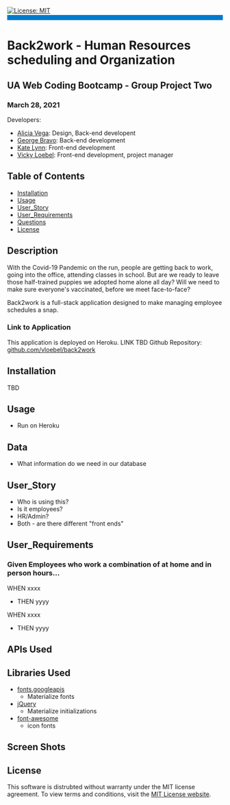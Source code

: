 
[![License: MIT](https://img.shields.io/badge/License-MIT-yellow.svg)](https://opensource.org/licenses/MIT)  
![banner](./assets/rm-banner.jpg)
# Back2work -  Human Resources scheduling and Organization
## UA Web Coding Bootcamp - Group Project Two
### March 28, 2021

Developers:
* [Alicia Vega](https://github.com/aliciavega731): Design, Back-end developent
* [George Bravo](https://github.com/gbravo23): Back-end development
* [Kate Lynn](https://github.com/klynn726): Front-end development
* [Vicky Loebel](https://github.com/vloebel): Front-end development, project manager

## Table of Contents  
* [Installation](#Installation) 
* [Usage](#Usage)
* [User_Story](#User_Story)  
* [User_Requirements](#User_Requirements)  
* [Questions](#Questions)    
* [License](#License)


## Description  
With the Covid-19 Pandemic on the run, people are getting back to work, going into the office, attending classes in school. But are we ready to leave those half-trained puppies we adopted home alone all day? Will we need to make sure everyone's vaccinated, before we meet face-to-face? 

Back2work is a full-stack application designed to make managing employee schedules a snap.

### Link to Application
This application is deployed on Heroku. LINK TBD
Github Repository: [github.com/vloebel/back2work](https://github.com/vloebel/back2work)

## Installation  
TBD  

## Usage  
* Run on Heroku

## Data  
* What information do we need in our database

## User_Story 
* Who is using this?   
* Is it employees?   
* HR/Admin? 
* Both - are there different "front ends" 

## User_Requirements
### Given Employees who work a combination of at home and in person hours...  

WHEN xxxx  
* THEN yyyy   

WHEN xxxx  
* THEN yyyy   

## APIs Used

## Libraries Used
* [fonts.googleapis](https://fonts.google.com/)
  * Materialize fonts
* [jQuery](https://jquery.com/)
  * Materialize initializations
* [font-awesome](https://fontawesome.com/)
  * icon fonts

## Screen Shots



## License
This software is distrubted without warranty under the MIT license agreement. To view terms and conditions, visit the [MIT License website](https://opensource.org/licenses/MIT).

